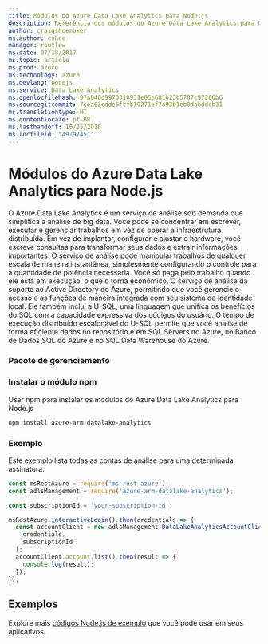 ```yaml
---
title: Módulos do Azure Data Lake Analytics para Node.js
description: Referência dos módulos do Azure Data Lake Analytics para Node.js
author: craigshoemaker
ms.author: cshoe
manager: routlaw
ms.date: 07/18/2017
ms.topic: article
ms.prod: azure
ms.technology: azure
ms.devlang: nodejs
ms.service: Data Lake Analytics
ms.openlocfilehash: 97a846d9970310931e05e681b23b5787c97260b6
ms.sourcegitcommit: 7cea63cdde5fcfb19271bf7a93b1eb0dabdddb31
ms.translationtype: HT
ms.contentlocale: pt-BR
ms.lasthandoff: 10/25/2018
ms.locfileid: "49797451"
---
```

# <a name="azure-data-lake-analytics-modules-for-nodejs"></a>Módulos do Azure Data Lake Analytics para Node.js

O Azure Data Lake Analytics é um serviço de análise sob demanda que simplifica a análise de big data. Você pode se concentrar em escrever, executar e gerenciar trabalhos em vez de operar a infraestrutura distribuída. Em vez de implantar, configurar e ajustar o hardware, você escreve consultas para transformar seus dados e extrair informações importantes. O serviço de análise pode manipular trabalhos de qualquer escala de maneira instantânea, simplesmente configurando o controle para a quantidade de potência necessária. Você só paga pelo trabalho quando ele está em execução, o que o torna econômico. O serviço de análise dá suporte ao Active Directory do Azure, permitindo que você gerencie o acesso e as funções de maneira integrada com seu sistema de identidade local. Ele também inclui a U-SQL, uma linguagem que unifica os benefícios do SQL com a capacidade expressiva dos códigos do usuário. O tempo de execução distribuído escalonável do U-SQL permite que você analise de forma eficiente dados no repositório e em SQL Servers no Azure, no Banco de Dados SQL do Azure e no SQL Data Warehouse do Azure.

### <a name="management-package"></a>Pacote de gerenciamento

### <a name="install-the-npm-module"></a>Instalar o módulo npm

Usar npm para instalar os módulos do Azure Data Lake Analytics para Node.js

```bash
npm install azure-arm-datalake-analytics
```

### <a name="example"></a>Exemplo

Este exemplo lista todas as contas de análise para uma determinada assinatura.

```javascript
const msRestAzure = require('ms-rest-azure');
const adlsManagement = require('azure-arm-datalake-analytics');

const subscriptionId = 'your-subscription-id';

msRestAzure.interactiveLogin().then(credentials => {
  const accountClient = new adlsManagement.DataLakeAnalyticsAccountClient(
    credentials,
    subscriptionId
  );
  accountClient.account.list().then(result => {
    console.log(result);
  });
});
```

## <a name="samples"></a>Exemplos

Explore mais [códigos Node.js de exemplo](https://azure.microsoft.com/resources/samples/?platform=nodejs) que você pode usar em seus aplicativos.
